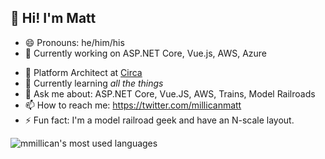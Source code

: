 ## 👋 Hi! I'm Matt

<!--
**mmillican/mmillican** is a ✨ _special_ ✨ repository because its `README.md` (this file) appears on your GitHub profile.
Here are some ideas to get you started: -->

- 😄 Pronouns: he/him/his
- 🔭 Currently working on ASP.NET Core, Vue.js, AWS, Azure
<!-- - 🛠  Building a [membership management system and achievement tracker](https:///github.com/member-pro) (ASP.NET Core, Vue.js, Node, AWS) -->
- 🏢 Platform Architect at [Circa](https://www.circaworks.com)
- 🌱 Currently learning *all the things*
- 💬 Ask me about: ASP.NET Core, Vue.JS, AWS, Trains, Model Railroads
- 📫 How to reach me: https://twitter.com/millicanmatt
- ⚡ Fun fact: I'm a model railroad geek and have an N-scale layout.

<img align="left" src="https://github-readme-stats.vercel.app/api/top-langs/?username=mmillican&layout=compact&hide=html" alt="mmillican's most used languages" />


<!-- - 👯 I’m looking to collaborate on ... -->
<!-- - 🤔 I’m looking for help with ... -->
